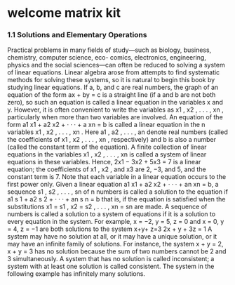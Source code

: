 # welcome matrix kit

### 1.1 Solutions and Elementary Operations

Practical problems in many fields of study—such as biology, business, chemistry, computer science, eco-
comics, electronics, engineering, physics and the social sciences—can often be reduced to solving a system of linear equations. Linear algebra arose from attempts to find systematic methods for solving these
systems, so it is natural to begin this book by studying linear equations.
If a, b, and c are real numbers, the graph of an equation of the form
ax + by = c
is a straight line (if a and b are not both zero), so such an equation is called a linear equation in the
variables x and y. However, it is often convenient to write the variables as x1 , x2 , . . . , xn , particularly
when more than two variables are involved. An equation of the form
a1 x1 + a2 x2 + · · · + a xn = b
is called a linear equation in the n variables x1 , x2 , . . . , xn . Here a1 , a2 , . . . , an denote real numbers
(called the coefficients of x1 , x2 , . . . , xn , respectively) and b is also a number (called the constant term
of the equation). A finite collection of linear equations in the variables x1 , x2 , . . . , xn is called a system of
linear equations in these variables. Hence,
2x1 − 3x2 + 5x3 = 7
is a linear equation; the coefficients of x1 , x2 , and x3 are 2, −3, and 5, and the constant term is 7. Note that
each variable in a linear equation occurs to the first power only.
Given a linear equation a1 x1 + a2 x2 + · · · + an xn = b, a sequence s1 , s2 , . . . , sn of n numbers is called
a solution to the equation if
a1 s 1 + a2 s 2 + · · · + an s n = b
that is, if the equation is satisfied when the substitutions x1 = s1 , x2 = s2 , . . . , xn = sn are made. A
sequence of numbers is called a solution to a system of equations if it is a solution to every equation in
the system.
For example, x = −2, y = 5, z = 0 and x = 0, y = 4, z = −1 are both solutions to the system
x+y+ z=3
2x + y + 3z = 1
A system may have no solution at all, or it may have a unique solution, or it may have an infinite family of
solutions. For instance, the system x + y = 2, x + y = 3 has no solution because the sum of two numbers
cannot be 2 and 3 simultaneously. A system that has no solution is called inconsistent; a system with at
least one solution is called consistent. The system in the following example has infinitely many solutions.